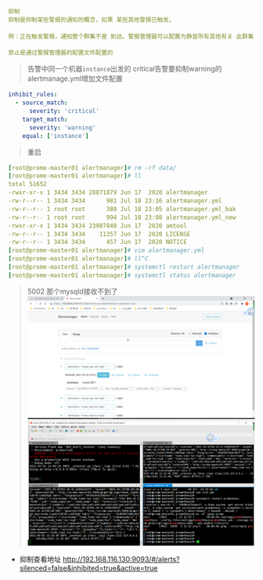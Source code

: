 ```yaml
抑制
抑制是抑制某些警报的通知的概念，如果 某些其他警报已触发。

例：正在触发警报，通知整个群集不是 到达。警报管理器可以配置为静音所有其他有关 此群集（如果该特定警报正在触发）。 这可以防止收到数百或数千个触发警报的通知 与实际问题无关。

禁止是通过警报管理器的配置文件配置的
```

> 告警中同一个机器`instance`出发的 critical告警要抑制warning的
> alertmanage.yml增加文件配置
```yaml
inhibit_rules:
  - source_match:
      severity: 'critical'
    target_match:
      severity: 'warning'
    equal: ['instance']
```
> 重启
```yaml
[root@prome-master01 alertmanager]# rm -rf data/
[root@prome-master01 alertmanager]# ll
total 51652
-rwxr-xr-x 1 3434 3434 28871879 Jun 17  2020 alertmanager
-rw-r--r-- 1 3434 3434      981 Jul 18 23:16 alertmanager.yml
-rw-r--r-- 1 root root      380 Jul 18 23:05 alertmanager.yml_bak
-rw-r--r-- 1 root root      994 Jul 18 23:08 alertmanager.yml_new
-rwxr-xr-x 1 3434 3434 23987848 Jun 17  2020 amtool
-rw-r--r-- 1 3434 3434    11357 Jun 17  2020 LICENSE
-rw-r--r-- 1 3434 3434      457 Jun 17  2020 NOTICE
[root@prome-master01 alertmanager]# vim alertmanager.yml
[root@prome-master01 alertmanager]# ll^C
[root@prome-master01 alertmanager]# systemctl restart alertmanager
[root@prome-master01 alertmanager]# systemctl status alertmanager

```


> 5002 那个mysqld接收不到了
![image](./pic/inhibite.png)
![image](./pic/inhibite02.png)
- 抑制查看地址  http://192.168.116.130:9093/#/alerts?silenced=false&inhibited=true&active=true

